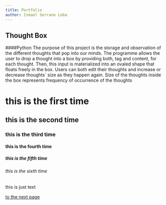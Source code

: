 ```yaml
---
title: Portfolio
author: Ismael Serrano Loba
---
```



## Thought Box 
####Python
The purpose of this project is the storage and observation of the different thoughts that pop into our minds. The programme allows the user to drop a thought into a box by providing both, tag and content, for each thought. Then, this input is materialized into an ovaled shape that floats freely in the box. Users can both edit their thoughts and increase or decrease thoughts´ size as they happen again. Size of the thoughts inside the box represents frequency of occurrence of the thoughts 

# this is the first time

## this is the second time

### this is the third time

#### this is the fourth time

##### this is the fifth time

###### this is the sixth time

this is just text

[to the next page](https://rompelimbra.github.io/second)
